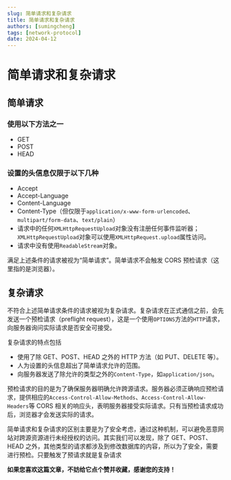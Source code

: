 ```yaml
---
slug: 简单请求和复杂请求
title: 简单请求和复杂请求
authors: [sumingcheng]
tags: [network-protocol]
date: 2024-04-12
---
```


# 简单请求和复杂请求

## 简单请求

### 使用以下方法之一

- GET
- POST
- HEAD

### 设置的头信息仅限于以下几种

- Accept
- Accept-Language
- Content-Language
- Content-Type（但仅限于`application/x-www-form-urlencoded`、`multipart/form-data`、`text/plain`）
- 请求中的任何`XMLHttpRequestUpload`对象没有注册任何事件监听器；`XMLHttpRequestUpload`对象可以使用`XMLHttpRequest.upload`属性访问。
- 请求中没有使用`ReadableStream`对象。

满足上述条件的请求被视为“简单请求”。简单请求不会触发 CORS 预检请求（这里指的是浏览器）。

## 复杂请求

不符合上述简单请求条件的请求被视为复杂请求。复杂请求在正式通信之前，会先发送一个预检请求（preflight request），这是一个使用`OPTIONS`方法的`HTTP`请求，向服务器询问实际请求是否安全可接受。

复杂请求的特点包括

- 使用了除 GET、POST、HEAD 之外的 HTTP 方法（如 PUT、DELETE 等）。
- 人为设置的头信息超出了简单请求允许的范围。
- 向服务器发送了除允许的类型之外的`Content-Type`，如`application/json`。

预检请求的目的是为了确保服务器明确允许跨源请求。服务器必须正确响应预检请求，提供相应的`Access-Control-Allow-Methods`、`Access-Control-Allow-Headers`等 CORS 相关的响应头，表明服务器接受实际请求。只有当预检请求成功后，浏览器才会发送实际的请求。

简单请求和复杂请求的区别主要是为了安全考虑，通过这种机制，可以避免恶意网站对跨源资源进行未经授权的访问。其实我们可以发现，除了 GET、POST、HEAD 之外，其他类型的请求都涉及到修改数据库的内容，所以为了安全，需要进行预检。只要触发了预请求就是复杂请求

**如果您喜欢这篇文章，不妨给它点个赞并收藏，感谢您的支持！**
